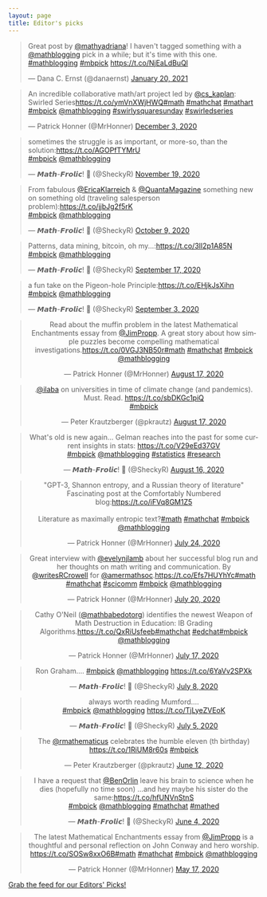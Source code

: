 ```yaml
---
layout: page
title: Editor's picks
---
```


<blockquote class="twitter-tweet"><p lang="en" dir="ltr">Great post by <a href="https://twitter.com/mathyadriana?ref_src=twsrc%5Etfw">@mathyadriana</a>! I haven&#39;t tagged something with a <a href="https://twitter.com/mathblogging?ref_src=twsrc%5Etfw">@mathblogging</a> pick in a while; but it&#39;s time with this one. <a href="https://twitter.com/hashtag/mathblogging?src=hash&amp;ref_src=twsrc%5Etfw">#mathblogging</a> <a href="https://twitter.com/hashtag/mbpick?src=hash&amp;ref_src=twsrc%5Etfw">#mbpick</a> <a href="https://t.co/NjEaLdBuQl">https://t.co/NjEaLdBuQl</a></p>&mdash; Dana C. Ernst (@danaernst) <a href="https://twitter.com/danaernst/status/1351976522790309888?ref_src=twsrc%5Etfw">January 20, 2021</a></blockquote><blockquote class="twitter-tweet"><p lang="en" dir="ltr">An incredible collaborative math/art project led by <a href="https://twitter.com/cs_kaplan?ref_src=twsrc%5Etfw">@cs_kaplan</a>: Swirled Series<a href="https://t.co/ymVnXWjHWQ">https://t.co/ymVnXWjHWQ</a><a href="https://twitter.com/hashtag/math?src=hash&amp;ref_src=twsrc%5Etfw">#math</a> <a href="https://twitter.com/hashtag/mathchat?src=hash&amp;ref_src=twsrc%5Etfw">#mathchat</a> <a href="https://twitter.com/hashtag/mathart?src=hash&amp;ref_src=twsrc%5Etfw">#mathart</a> <a href="https://twitter.com/hashtag/mbpick?src=hash&amp;ref_src=twsrc%5Etfw">#mbpick</a> <a href="https://twitter.com/mathblogging?ref_src=twsrc%5Etfw">@mathblogging</a> <a href="https://twitter.com/hashtag/swirlysquaresunday?src=hash&amp;ref_src=twsrc%5Etfw">#swirlysquaresunday</a> <a href="https://twitter.com/hashtag/swirledseries?src=hash&amp;ref_src=twsrc%5Etfw">#swirledseries</a></p>&mdash; Patrick Honner (@MrHonner) <a href="https://twitter.com/MrHonner/status/1334287293033689088?ref_src=twsrc%5Etfw">December 3, 2020</a></blockquote><blockquote class="twitter-tweet"><p lang="en" dir="ltr">sometimes the struggle is as important, or more-so, than the solution:<a href="https://t.co/AGOPfTYMrU">https://t.co/AGOPfTYMrU</a><br> <a href="https://twitter.com/hashtag/mbpick?src=hash&amp;ref_src=twsrc%5Etfw">#mbpick</a> <a href="https://twitter.com/mathblogging?ref_src=twsrc%5Etfw">@mathblogging</a></p>&mdash; 𝙈𝙖𝙩𝙝-𝙁𝙧𝙤𝙡𝙞𝙘! 💢 (@SheckyR) <a href="https://twitter.com/SheckyR/status/1329404941186846721?ref_src=twsrc%5Etfw">November 19, 2020</a></blockquote><blockquote class="twitter-tweet"><p lang="en" dir="ltr">From fabulous <a href="https://twitter.com/EricaKlarreich?ref_src=twsrc%5Etfw">@EricaKlarreich</a> &amp; <a href="https://twitter.com/QuantaMagazine?ref_src=twsrc%5Etfw">@QuantaMagazine</a> something new on something old (traveling salesperson problem):<a href="https://t.co/jjbJg2f5rK">https://t.co/jjbJg2f5rK</a><br> <a href="https://twitter.com/hashtag/mbpick?src=hash&amp;ref_src=twsrc%5Etfw">#mbpick</a> <a href="https://twitter.com/mathblogging?ref_src=twsrc%5Etfw">@mathblogging</a></p>&mdash; 𝙈𝙖𝙩𝙝-𝙁𝙧𝙤𝙡𝙞𝙘! 💢 (@SheckyR) <a href="https://twitter.com/SheckyR/status/1314522255364415489?ref_src=twsrc%5Etfw">October 9, 2020</a></blockquote><blockquote class="twitter-tweet"><p lang="en" dir="ltr">Patterns, data mining, bitcoin, oh my...:<a href="https://t.co/3lI2p1A85N">https://t.co/3lI2p1A85N</a><br> <a href="https://twitter.com/hashtag/mbpick?src=hash&amp;ref_src=twsrc%5Etfw">#mbpick</a> <a href="https://twitter.com/mathblogging?ref_src=twsrc%5Etfw">@mathblogging</a></p>&mdash; 𝙈𝙖𝙩𝙝-𝙁𝙧𝙤𝙡𝙞𝙘! 💢 (@SheckyR) <a href="https://twitter.com/SheckyR/status/1306564387029815296?ref_src=twsrc%5Etfw">September 17, 2020</a></blockquote><blockquote class="twitter-tweet"><p lang="en" dir="ltr">a fun take on the Pigeon-hole Principle:<a href="https://t.co/EHjkJsXihn">https://t.co/EHjkJsXihn</a><br> <a href="https://twitter.com/hashtag/mbpick?src=hash&amp;ref_src=twsrc%5Etfw">#mbpick</a> <a href="https://twitter.com/mathblogging?ref_src=twsrc%5Etfw">@mathblogging</a></p>&mdash; 𝙈𝙖𝙩𝙝-𝙁𝙧𝙤𝙡𝙞𝙘! 💢 (@SheckyR) <a href="https://twitter.com/SheckyR/status/1301497672335908864?ref_src=twsrc%5Etfw">September 3, 2020</a></blockquote><blockquote class="twitter-tweet" align="center" data-width="500"><p dir="ltr" lang="en">Read about the muffin problem in the latest Mathematical Enchantments essay from <a href="https://twitter.com/JimPropp?ref_src=twsrc%5Etfw">@JimPropp</a>. A great story about how simple puzzles become compelling mathematical investigations.<a href="https://t.co/0VGJ3NB50r">https://t.co/0VGJ3NB50r</a><a href="https://twitter.com/hashtag/math?src=hash&amp;ref_src=twsrc%5Etfw">#math</a> <a href="https://twitter.com/hashtag/mathchat?src=hash&amp;ref_src=twsrc%5Etfw">#mathchat</a> <a href="https://twitter.com/hashtag/mbpick?src=hash&amp;ref_src=twsrc%5Etfw">#mbpick</a> <a href="https://twitter.com/mathblogging?ref_src=twsrc%5Etfw">@mathblogging</a></p>— Patrick Honner (@MrHonner) <a href="https://twitter.com/MrHonner/status/1295339218613555201?ref_src=twsrc%5Etfw">August 17, 2020</a></blockquote><blockquote class="twitter-tweet" align="center" data-width="500"><p dir="ltr" lang="en">.<a href="https://twitter.com/ilaba?ref_src=twsrc%5Etfw">@ilaba</a> on universities in time of climate change (and pandemics). Must. Read. <a href="https://t.co/sbDKGc1piQ">https://t.co/sbDKGc1piQ</a><br> <a href="https://twitter.com/hashtag/mbpick?src=hash&amp;ref_src=twsrc%5Etfw">#mbpick</a></p>— Peter Krautzberger (@pkrautz) <a href="https://twitter.com/pkrautz/status/1295329611061047296?ref_src=twsrc%5Etfw">August 17, 2020</a></blockquote><blockquote class="twitter-tweet" align="center" data-width="500"><p dir="ltr" lang="en">What's old is new again... Gelman reaches into the past for some current insights in stats: <a href="https://t.co/V29eEd37GV">https://t.co/V29eEd37GV</a><br>  <a href="https://twitter.com/hashtag/mbpick?src=hash&amp;ref_src=twsrc%5Etfw">#mbpick</a> <a href="https://twitter.com/mathblogging?ref_src=twsrc%5Etfw">@mathblogging</a> <a href="https://twitter.com/hashtag/statistics?src=hash&amp;ref_src=twsrc%5Etfw">#statistics</a> <a href="https://twitter.com/hashtag/research?src=hash&amp;ref_src=twsrc%5Etfw">#research</a></p>— 𝙈𝙖𝙩𝙝-𝙁𝙧𝙤𝙡𝙞𝙘! 💢 (@SheckyR) <a href="https://twitter.com/SheckyR/status/1295036734640738305?ref_src=twsrc%5Etfw">August 16, 2020</a></blockquote><blockquote class="twitter-tweet" align="center" data-width="500"><p dir="ltr" lang="en">"GPT-3, Shannon entropy, and a Russian theory of literature"<br>Fascinating post at the Comfortably Numbered blog:<a href="https://t.co/iFVq8GM1Z5">https://t.co/iFVq8GM1Z5</a><br><br>Literature as maximally entropic text?<a href="https://twitter.com/hashtag/math?src=hash&amp;ref_src=twsrc%5Etfw">#math</a> <a href="https://twitter.com/hashtag/mathchat?src=hash&amp;ref_src=twsrc%5Etfw">#mathchat</a> <a href="https://twitter.com/hashtag/mbpick?src=hash&amp;ref_src=twsrc%5Etfw">#mbpick</a> <a href="https://twitter.com/mathblogging?ref_src=twsrc%5Etfw">@mathblogging</a></p>— Patrick Honner (@MrHonner) <a href="https://twitter.com/MrHonner/status/1286671112424783872?ref_src=twsrc%5Etfw">July 24, 2020</a></blockquote><blockquote class="twitter-tweet" align="center" data-width="500"><p dir="ltr" lang="en">Great interview with <a href="https://twitter.com/evelynjlamb?ref_src=twsrc%5Etfw">@evelynjlamb</a> about her successful blog run and her thoughts on math writing and communication. By <a href="https://twitter.com/writesRCrowell?ref_src=twsrc%5Etfw">@writesRCrowell</a> for <a href="https://twitter.com/amermathsoc?ref_src=twsrc%5Etfw">@amermathsoc</a>.<a href="https://t.co/Efs7HUYhYc">https://t.co/Efs7HUYhYc</a><a href="https://twitter.com/hashtag/math?src=hash&amp;ref_src=twsrc%5Etfw">#math</a> <a href="https://twitter.com/hashtag/mathchat?src=hash&amp;ref_src=twsrc%5Etfw">#mathchat</a> <a href="https://twitter.com/hashtag/scicomm?src=hash&amp;ref_src=twsrc%5Etfw">#scicomm</a> <a href="https://twitter.com/hashtag/mbpick?src=hash&amp;ref_src=twsrc%5Etfw">#mbpick</a> <a href="https://twitter.com/mathblogging?ref_src=twsrc%5Etfw">@mathblogging</a></p>— Patrick Honner (@MrHonner) <a href="https://twitter.com/MrHonner/status/1285345801347137536?ref_src=twsrc%5Etfw">July 20, 2020</a></blockquote><blockquote class="twitter-tweet" align="center" data-width="500"><p dir="ltr" lang="en">Cathy O'Neil (<a href="https://twitter.com/mathbabedotorg?ref_src=twsrc%5Etfw">@mathbabedotorg</a>) identifies the newest Weapon of Math Destruction in Education: IB Grading Algorithms.<a href="https://t.co/QxRiUsfeeb">https://t.co/QxRiUsfeeb</a><a href="https://twitter.com/hashtag/mathchat?src=hash&amp;ref_src=twsrc%5Etfw">#mathchat</a> <a href="https://twitter.com/hashtag/edchat?src=hash&amp;ref_src=twsrc%5Etfw">#edchat</a><a href="https://twitter.com/hashtag/mbpick?src=hash&amp;ref_src=twsrc%5Etfw">#mbpick</a> <a href="https://twitter.com/mathblogging?ref_src=twsrc%5Etfw">@mathblogging</a></p>— Patrick Honner (@MrHonner) <a href="https://twitter.com/MrHonner/status/1283934797828677632?ref_src=twsrc%5Etfw">July 17, 2020</a></blockquote><blockquote class="twitter-tweet" align="center" data-width="500"><p dir="ltr" lang="en">Ron Graham.... <a href="https://twitter.com/hashtag/mbpick?src=hash&amp;ref_src=twsrc%5Etfw">#mbpick</a> <a href="https://twitter.com/mathblogging?ref_src=twsrc%5Etfw">@mathblogging</a> <a href="https://t.co/6YaVv2SPXk">https://t.co/6YaVv2SPXk</a></p>— 𝙈𝙖𝙩𝙝-𝙁𝙧𝙤𝙡𝙞𝙘! 💢 (@SheckyR) <a href="https://twitter.com/SheckyR/status/1280796613150158849?ref_src=twsrc%5Etfw">July 8, 2020</a></blockquote><blockquote class="twitter-tweet" align="center" data-width="500"><p dir="ltr" lang="en">always worth reading Mumford....<br>  <a href="https://twitter.com/hashtag/mbpick?src=hash&amp;ref_src=twsrc%5Etfw">#mbpick</a> <a href="https://twitter.com/mathblogging?ref_src=twsrc%5Etfw">@mathblogging</a> <a href="https://t.co/TjLyeZVEoK">https://t.co/TjLyeZVEoK</a></p>— 𝙈𝙖𝙩𝙝-𝙁𝙧𝙤𝙡𝙞𝙘! 💢 (@SheckyR) <a href="https://twitter.com/SheckyR/status/1279863229183819777?ref_src=twsrc%5Etfw">July 5, 2020</a></blockquote><blockquote class="twitter-tweet" align="center" data-width="500"><p dir="ltr" lang="en">The <a href="https://twitter.com/rmathematicus?ref_src=twsrc%5Etfw">@rmathematicus</a> celebrates the humble eleven (th birthday) <a href="https://t.co/1RiUM8r60s">https://t.co/1RiUM8r60s</a> <a href="https://twitter.com/hashtag/mbpick?src=hash&amp;ref_src=twsrc%5Etfw">#mbpick</a></p>— Peter Krautzberger (@pkrautz) <a href="https://twitter.com/pkrautz/status/1271377410781589504?ref_src=twsrc%5Etfw">June 12, 2020</a></blockquote><blockquote class="twitter-tweet" align="center" data-width="500"><p dir="ltr" lang="en">I have a request that <a href="https://twitter.com/benorlin?ref_src=twsrc%5Etfw">@BenOrlin</a> leave his brain to science when he dies (hopefully no time soon) …and hey maybe his sister do the same:<a href="https://t.co/hfUNVnStnS">https://t.co/hfUNVnStnS</a><br> <a href="https://twitter.com/hashtag/mbpick?src=hash&amp;ref_src=twsrc%5Etfw">#mbpick</a> <a href="https://twitter.com/mathblogging?ref_src=twsrc%5Etfw">@mathblogging</a> <a href="https://twitter.com/hashtag/mathchat?src=hash&amp;ref_src=twsrc%5Etfw">#mathchat</a> <a href="https://twitter.com/hashtag/mathed?src=hash&amp;ref_src=twsrc%5Etfw">#mathed</a></p>— 𝙈𝙖𝙩𝙝-𝙁𝙧𝙤𝙡𝙞𝙘! 💢 (@SheckyR) <a href="https://twitter.com/SheckyR/status/1268352958825201667?ref_src=twsrc%5Etfw">June 4, 2020</a></blockquote><blockquote class="twitter-tweet" align="center" data-width="500"><p dir="ltr" lang="en">The latest Mathematical Enchantments essay from <a href="https://twitter.com/JimPropp?ref_src=twsrc%5Etfw">@JimPropp</a> is a thoughtful and personal reflection on John Conway and hero worship. <a href="https://t.co/SOSw8xxO6B">https://t.co/SOSw8xxO6B</a><a href="https://twitter.com/hashtag/math?src=hash&amp;ref_src=twsrc%5Etfw">#math</a> <a href="https://twitter.com/hashtag/mathchat?src=hash&amp;ref_src=twsrc%5Etfw">#mathchat</a> <a href="https://twitter.com/hashtag/mbpick?src=hash&amp;ref_src=twsrc%5Etfw">#mbpick</a> <a href="https://twitter.com/mathblogging?ref_src=twsrc%5Etfw">@mathblogging</a></p>— Patrick Honner (@MrHonner) <a href="https://twitter.com/MrHonner/status/1262005474074996736?ref_src=twsrc%5Etfw">May 17, 2020</a></blockquote><p> <a href="editors-picks.xml">Grab the feed for our Editors' Picks!</a></p>
